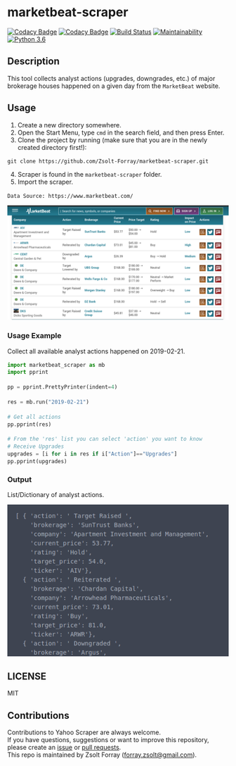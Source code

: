 # marketbeat-scraper

[![Codacy Badge](https://api.codacy.com/project/badge/Grade/0b0d6c99353e4d3d91ac2385c9ae17e3)](https://www.codacy.com/app/forray.zsolt/marketbeat-scraper?utm_source=github.com&amp;utm_medium=referral&amp;utm_content=Zsolt-Forray/marketbeat-scraper&amp;utm_campaign=Badge_Grade)
[![Codacy Badge](https://api.codacy.com/project/badge/Coverage/0b0d6c99353e4d3d91ac2385c9ae17e3)](https://www.codacy.com/app/forray.zsolt/marketbeat-scraper?utm_source=github.com&utm_medium=referral&utm_content=Zsolt-Forray/marketbeat-scraper&utm_campaign=Badge_Coverage)
[![Build Status](https://travis-ci.com/Zsolt-Forray/marketbeat-scraper.svg?branch=master)](https://travis-ci.com/Zsolt-Forray/marketbeat-scraper)
[![Maintainability](https://api.codeclimate.com/v1/badges/ade5e657a2c4a7fe229d/maintainability)](https://codeclimate.com/github/Zsolt-Forray/marketbeat-scraper/maintainability)
[![Python 3.6](https://img.shields.io/badge/python-3.6-blue.svg)](https://www.python.org/downloads/release/python-360/)

## Description
This tool collects analyst actions (upgrades, downgrades, etc.) of major brokerage houses happened on a given day from the `MarketBeat` website.

## Usage
1.  Create a new directory somewhere.
2.  Open the Start Menu, type `cmd` in the search field, and then press Enter.
3.  Clone the project by running (make sure that you are in the newly created directory first!):
```txt
git clone https://github.com/Zsolt-Forray/marketbeat-scraper.git
```
4.  Scraper is found in the `marketbeat-scraper` folder.
5.  Import the scraper.

`Data Source: https://www.marketbeat.com/`

![Screenshot](/png/input.png)

### Usage Example
Collect all available analyst actions happened on 2019-02-21.

```python
import marketbeat_scraper as mb
import pprint

pp = pprint.PrettyPrinter(indent=4)

res = mb.run("2019-02-21")

# Get all actions
pp.pprint(res)

# From the 'res' list you can select 'action' you want to know
# Receive Upgrades
upgrades = [i for i in res if i["Action"]=="Upgrades"]
pp.pprint(upgrades)
```

### Output
List/Dictionary of analyst actions.

![Screenshot](/png/output.png)

## LICENSE
MIT

## Contributions
Contributions to Yahoo Scraper are always welcome.  
If you have questions, suggestions or want to improve this repository, please create an [issue](https://github.com/Zsolt-Forray/marketbeat-scraper/issues) or [pull requests](https://github.com/Zsolt-Forray/marketbeat-scraper/pulls).  
This repo is maintained by Zsolt Forray (forray.zsolt@gmail.com).
